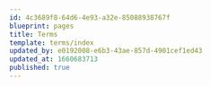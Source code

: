 ```yaml
---
id: 4c3689f8-64d6-4e93-a32e-85088938767f
blueprint: pages
title: Terms
template: terms/index
updated_by: e0192008-e6b3-43ae-857d-4901cef1ed43
updated_at: 1660683713
published: true
---
```

